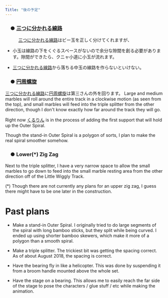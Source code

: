 ```yaml
---
Title: "後の予定"
---
```


### 　● [三つに分かれる線路](/ja/p/ts)

　　　[三つに分かれる線路](/ja/p/ts)はビー玉を正しく分けてくれますが、 

* 小玉は線路の下をくぐるスペースがないので余分な隙間を創る必要があります。隙間ができたら、クニャ小道に小玉が流れます。
 

* [三つに分かれる線路](/ja/p/ts)から落ちる中玉の線路を作らないといけない。

### 　● [円周螺旋](/ja/p/os)  <!-- outer spiral -->

[三つに分かれる線路](/ja/p/ts)に[円周螺旋](/ja/p/os)は第三さんの外を回ります。<!-- Feeding into the Triple Splitter, the Outer Spiral will circumnavigate the entire track. -->   Large and medium marbles will roll around the entire track in a clockwise motion (as seen from the top), and small marbles will feed into the triple splitter from the other direction, though I don't know exactly how far around the track they will go.

<!-- One idea I just now had is to allow the small marbles to circumnavigate the track on an inner loop, going the opposite direction. -->

Right now [くるりん](/workers/reversible/) is in the process of adding the first support that will hold up the Outer Spiral.

Though the stand-in Outer Spiral is a polygon of sorts, I plan to make the real spiral smoother somehow.

### 　● Lower(*) Zig Zag

Next to the triple splitter, I have a very narrow space to allow the small marbles to go down to feed into the small marble resting area from the other direction off of the Little Wiggly Track.

(*) Though there are not currently any plans for an upper zig zag, I guess there might have to be one later in the construction.

# Past plans

* Make a stand-in Outer Spiral.   I originally tried to do large segments of the spiral with long bamboo sticks, but they split while being curved.  I ended up using shorter bamboo skewers, which make it more of a polygon than a smooth spiral.

* Make a triple splitter.  The trickiest bit was getting the spacing correct.  As of about August 2018, the spacing is correct.

* Have the bearing fly in like a helicopter.  This was done by suspending it from a broom handle mounted above the whole set.

* Have the stage on a bearing.  This allows me to easily reach the far side of the stage to pose the characters / glue stuff / etc while making the animation.

